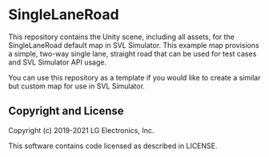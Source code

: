 # SingleLaneRoad

This repository contains the Unity scene, including all assets, for the SingleLaneRoad default map in SVL Simulator. This example map provisions a simple, two-way single lane, straight road that can be used for test cases and SVL Simulator API usage. 

You can use this repository as a template if you would like to create a similar but custom map for use in SVL Simulator.



## Copyright and License

Copyright (c) 2019-2021 LG Electronics, Inc.

This software contains code licensed as described in LICENSE.
